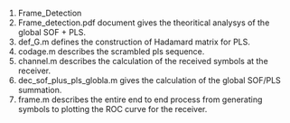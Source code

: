 1. Frame_Detection
2. Frame_detection.pdf document gives the theoritical analysys of the global SOF + PLS.
3. def_G.m defines the construction of Hadamard matrix for PLS.
4. codage.m describes the scrambled pls sequence.
5. channel.m describes the calculation of the received symbols at the receiver.
6. dec_sof_plus_pls_globla.m gives the calculation of the global SOF/PLS summation.
7. frame.m describes the entire end to end process from generating symbols to plotting the ROC curve for the receiver.
